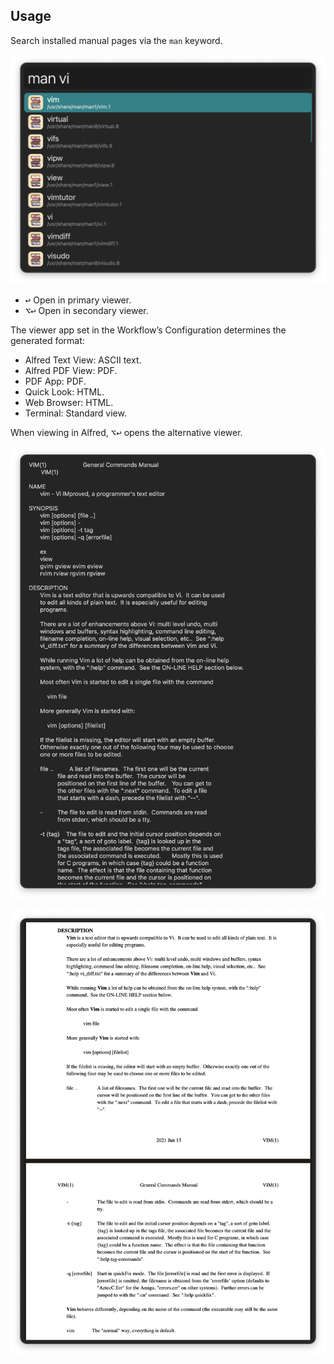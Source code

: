 ## Usage

Search installed manual pages via the `man` keyword.

![Searchign for manual pages](images/search.png)

* <kbd>↩</kbd> Open in primary viewer.
* <kbd>⌥</kbd><kbd>↩</kbd> Open in secondary viewer.

The viewer app set in the Workflow’s Configuration determines the generated format:

* Alfred Text View: ASCII text.
* Alfred PDF View: PDF.
* PDF App: PDF.
* Quick Look: HTML.
* Web Browser: HTML.
* Terminal: Standard view.

When viewing in Alfred, <kbd>⌥</kbd><kbd>↩</kbd> opens the alternative viewer.

![Text View in Alfred](images/text.png)

![PDF View in Alfred](images/pdf.png)
